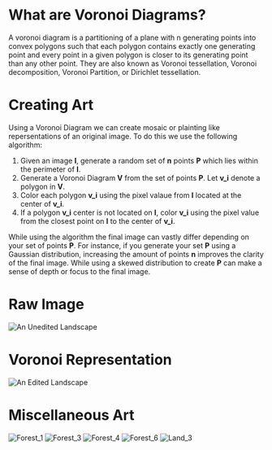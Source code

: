 # What are Voronoi Diagrams?
A voronoi diagram is a partitioning of a plane with n generating points into convex polygons such that each polygon contains exactly one generating point and every point in a given polygon is closer to its generating point than any other point. They are also known as Voronoi tessellation, Voronoi decomposition, Voronoi Partition, or Dirichlet tessellation.

# Creating Art
Using a Voronoi Diagram we can create mosaic or plainting like repersentations of an original image. To do this we use the following algorithm:
  1) Given an image **I**, generate a random set of **n** points **P** which lies within the perimeter of **I**.
  2) Generate a Voronoi Diagram **V** from the set of points **P**. Let **v_i** denote a polygon in **V**.
  3) Color each polygon **v_i** using the pixel valaue from **I** located at the center of **v_i**.
  4) If a polygon **v_i** center is not located on **I**, color **v_i** using the pixel value from the closest point on **I** to the center of **v_i**.
  
While using the algorithm the final image can vastly differ depending on your set of points **P**. For instance, if you generate your set **P** using a Gaussian distribution, increasing the amount of points **n** improves the clarity of the final image. While using a skewed distribution to create **P** can make a sense of depth or focus to the final image.

# Raw Image
![An Unedited Landscape](https://github.com/ManVanMaan/Voronoi-Art/blob/master/Wallpapers%20Raw/Land_1.jpg)

# Voronoi Representation
![An Edited Landscape](https://github.com/ManVanMaan/Voronoi-Art/blob/master/Wallpapers%20Final/Land_1_Final.png)

# Miscellaneous Art
![Forest_1](https://github.com/ManVanMaan/Voronoi-Art/blob/master/Wallpapers%20Final/Forest_1_Final.png)
![Forest_3](https://github.com/ManVanMaan/Voronoi-Art/blob/master/Wallpapers%20Final/Forest_3_Final.png)
![Forest_4](https://github.com/ManVanMaan/Voronoi-Art/blob/master/Wallpapers%20Final/Forest_4_Final.png)
![Forest_6](https://github.com/ManVanMaan/Voronoi-Art/blob/master/Wallpapers%20Final/Forest_6_Final.png)
![Land_3](https://github.com/ManVanMaan/Voronoi-Art/blob/master/Wallpapers%20Final/Land_3_Final.png)
